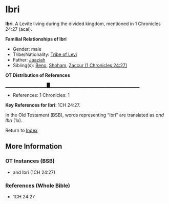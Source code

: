 # Ibri
**Ibri**. 
A Levite living during the divided kingdom, mentioned in 1 Chronicles 24:27 (acai). 




**Familial Relationships of Ibri**


* Gender: male
* Tribe/Nationality: [Tribe of Levi](../../../groups/md/acai/Levi.md)
* Father: [Jaaziah](Jaaziah.md)
* Sibling(s): [Beno](Beno.md), [Shoham](Shoham.md), [Zaccur (1 Chronicles 24:27)](Zaccur.3.md)


**OT Distribution of References**

▁▁▁▁▁▁▁▁▁▁▁▁█▁▁▁▁▁▁▁▁▁▁▁▁▁▁▁▁▁▁▁▁▁▁▁▁▁▁
* References: 1 Chronicles: 1



**Key References for Ibri**: 
1CH 24:27. 


In the Old Testament (BSB), words representing “Ibri” are translated as 
*and Ibri* (1x). 




Return to [Index](00-Index.md)

## More Information

### OT Instances (BSB)

* and Ibri (1CH 24:27)



### References (Whole Bible)

* 1CH 24:27



